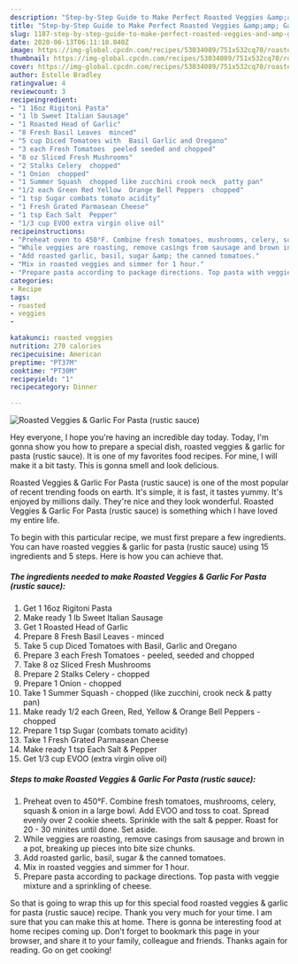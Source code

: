 ```yaml
---
description: "Step-by-Step Guide to Make Perfect Roasted Veggies &amp;amp; Garlic For Pasta (rustic sauce)"
title: "Step-by-Step Guide to Make Perfect Roasted Veggies &amp;amp; Garlic For Pasta (rustic sauce)"
slug: 1187-step-by-step-guide-to-make-perfect-roasted-veggies-and-amp-garlic-for-pasta-rustic-sauce
date: 2020-06-13T06:11:18.040Z
image: https://img-global.cpcdn.com/recipes/53034089/751x532cq70/roasted-veggies-garlic-for-pasta-rustic-sauce-recipe-main-photo.jpg
thumbnail: https://img-global.cpcdn.com/recipes/53034089/751x532cq70/roasted-veggies-garlic-for-pasta-rustic-sauce-recipe-main-photo.jpg
cover: https://img-global.cpcdn.com/recipes/53034089/751x532cq70/roasted-veggies-garlic-for-pasta-rustic-sauce-recipe-main-photo.jpg
author: Estelle Bradley
ratingvalue: 4
reviewcount: 3
recipeingredient:
- "1 16oz Rigitoni Pasta"
- "1 lb Sweet Italian Sausage"
- "1 Roasted Head of Garlic"
- "8 Fresh Basil Leaves  minced"
- "5 cup Diced Tomatoes with  Basil Garlic and Oregano"
- "3 each Fresh Tomatoes  peeled seeded and chopped"
- "8 oz Sliced Fresh Mushrooms"
- "2 Stalks Celery  chopped"
- "1 Onion  chopped"
- "1 Summer Squash  chopped like zucchini crook neck  patty pan"
- "1/2 each Green Red Yellow  Orange Bell Peppers  chopped"
- "1 tsp Sugar combats tomato acidity"
- "1 Fresh Grated Parmasean Cheese"
- "1 tsp Each Salt  Pepper"
- "1/3 cup EVOO extra virgin olive oil"
recipeinstructions:
- "Preheat oven to 450°F. Combine fresh tomatoes, mushrooms, celery, squash &amp; onion in a large bowl. Add EVOO and toss to coat. Spread evenly over 2 cookie sheets. Sprinkle with the salt &amp; pepper. Roast for 20 - 30 minites until done. Set aside."
- "While veggies are roasting, remove casings from sausage and brown in a pot, breaking up pieces into bite size chunks."
- "Add roasted garlic, basil, sugar &amp; the canned tomatoes."
- "Mix in roasted veggies and simmer for 1 hour."
- "Prepare pasta according to package directions. Top pasta with veggie mixture and a sprinkling of cheese."
categories:
- Recipe
tags:
- roasted
- veggies
- 

katakunci: roasted veggies  
nutrition: 270 calories
recipecuisine: American
preptime: "PT37M"
cooktime: "PT30M"
recipeyield: "1"
recipecategory: Dinner

---
```



![Roasted Veggies &amp; Garlic For Pasta (rustic sauce)](https://img-global.cpcdn.com/recipes/53034089/751x532cq70/roasted-veggies-garlic-for-pasta-rustic-sauce-recipe-main-photo.jpg)

Hey everyone, I hope you're having an incredible day today. Today, I'm gonna show you how to prepare a special dish, roasted veggies &amp; garlic for pasta (rustic sauce). It is one of my favorites food recipes. For mine, I will make it a bit tasty. This is gonna smell and look delicious.

Roasted Veggies &amp; Garlic For Pasta (rustic sauce) is one of the most popular of recent trending foods on earth. It's simple, it is fast, it tastes yummy. It's enjoyed by millions daily. They're nice and they look wonderful. Roasted Veggies &amp; Garlic For Pasta (rustic sauce) is something which I have loved my entire life.




To begin with this particular recipe, we must first prepare a few ingredients. You can have roasted veggies &amp; garlic for pasta (rustic sauce) using 15 ingredients and 5 steps. Here is how you can achieve that.

<!--inarticleads1-->

##### The ingredients needed to make Roasted Veggies &amp; Garlic For Pasta (rustic sauce):

1. Get 1 16oz Rigitoni Pasta
1. Make ready 1 lb Sweet Italian Sausage
1. Get 1 Roasted Head of Garlic
1. Prepare 8 Fresh Basil Leaves - minced
1. Take 5 cup Diced Tomatoes with  Basil, Garlic and Oregano
1. Prepare 3 each Fresh Tomatoes - peeled, seeded and chopped
1. Take 8 oz Sliced Fresh Mushrooms
1. Prepare 2 Stalks Celery - chopped
1. Prepare 1 Onion - chopped
1. Take 1 Summer Squash - chopped (like zucchini, crook neck &amp; patty pan)
1. Make ready 1/2 each Green, Red, Yellow &amp; Orange Bell Peppers - chopped
1. Prepare 1 tsp Sugar (combats tomato acidity)
1. Take 1 Fresh Grated Parmasean Cheese
1. Make ready 1 tsp Each Salt &amp; Pepper
1. Get 1/3 cup EVOO (extra virgin olive oil)




<!--inarticleads2-->

##### Steps to make Roasted Veggies &amp; Garlic For Pasta (rustic sauce):

1. Preheat oven to 450°F. Combine fresh tomatoes, mushrooms, celery, squash &amp; onion in a large bowl. Add EVOO and toss to coat. Spread evenly over 2 cookie sheets. Sprinkle with the salt &amp; pepper. Roast for 20 - 30 minites until done. Set aside.
1. While veggies are roasting, remove casings from sausage and brown in a pot, breaking up pieces into bite size chunks.
1. Add roasted garlic, basil, sugar &amp; the canned tomatoes.
1. Mix in roasted veggies and simmer for 1 hour.
1. Prepare pasta according to package directions. Top pasta with veggie mixture and a sprinkling of cheese.




So that is going to wrap this up for this special food roasted veggies &amp; garlic for pasta (rustic sauce) recipe. Thank you very much for your time. I am sure that you can make this at home. There is gonna be interesting food at home recipes coming up. Don't forget to bookmark this page in your browser, and share it to your family, colleague and friends. Thanks again for reading. Go on get cooking!
